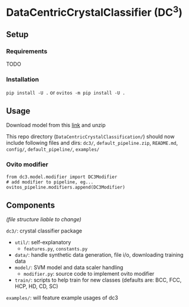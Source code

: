 # DataCentricCrystalClassifier (DC<sup>3</sup>)

## Setup

### Requirements

TODO

### Installation

`pip install -U .` or `ovitos -m pip install -U .`

## Usage

Download model from this [link](https://drive.google.com/file/d/1oV_Gg2b6iihfbLLOg-ShmwYsZue_A3xi/view?usp=sharing) and unzip

This repo directory (`DataCentricCrystalClassification/`) should now include following files and dirs:
`dc3/`, `default_pipeline.zip`, `README.md`, `config/`, `default_pipeline/`, `examples/`

### Ovito modifier

```
from dc3.model.modifier import DC3Modifier
# add modifier to pipeline, eg...
ovitos_pipeline.modifiers.append(DC3Modifier)
```

## Components

*(file structure liable to change)*

`dc3/`: crystal classifier package

- `util/`: self-explanatory
    - `features.py`, `constants.py`
- `data/`: handle synthetic data generation, file i/o, downloading training data
- `model/`: SVM model and data scaler handling
    - `modifier.py`: source code to implement ovito modifier 
- `train/`: scripts to help train for new classes (defaults are: BCC, FCC, HCP, HD, CD, SC)

`examples/`: will feature example usages of dc3

